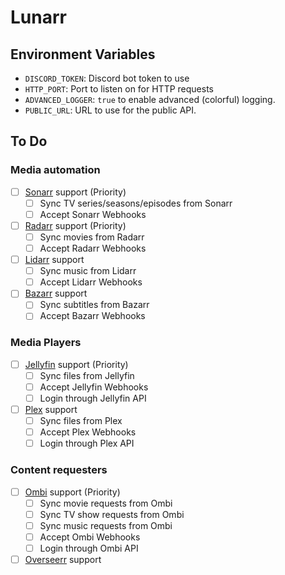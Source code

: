 # Lunarr

## Environment Variables

- `DISCORD_TOKEN`: Discord bot token to use
- `HTTP_PORT`: Port to listen on for HTTP requests
- `ADVANCED_LOGGER`: `true` to enable advanced (colorful) logging.
- `PUBLIC_URL`: URL to use for the public API.

## To Do

### Media automation
- [ ] [Sonarr](https://sonarr.tv/) support (Priority)
    - [ ] Sync TV series/seasons/episodes from Sonarr
    - [ ] Accept Sonarr Webhooks
- [ ] [Radarr](https://radarr.video/) support (Priority)
    - [ ] Sync movies from Radarr
    - [ ] Accept Radarr Webhooks
- [ ] [Lidarr](https://lidarr.audio/) support
    - [ ] Sync music from Lidarr
    - [ ] Accept Lidarr Webhooks
- [ ] [Bazarr](https://bazarr.media/) support
    - [ ] Sync subtitles from Bazarr
    - [ ] Accept Bazarr Webhooks

### Media Players
- [ ] [Jellyfin](https://jellyfin.org/) support (Priority)
    - [ ] Sync files from Jellyfin
    - [ ] Accept Jellyfin Webhooks
    - [ ] Login through Jellyfin API
- [ ] [Plex](https://www.plex.tv/) support
    - [ ] Sync files from Plex
    - [ ] Accept Plex Webhooks
    - [ ] Login through Plex API

### Content requesters
- [ ] [Ombi](https://ombi.io/) support (Priority)
  - [ ] Sync movie requests from Ombi
  - [ ] Sync TV show requests from Ombi
  - [ ] Sync music requests from Ombi
  - [ ] Accept Ombi Webhooks
  - [ ] Login through Ombi API
- [ ] [Overseerr](https://overseerr.dev/) support
